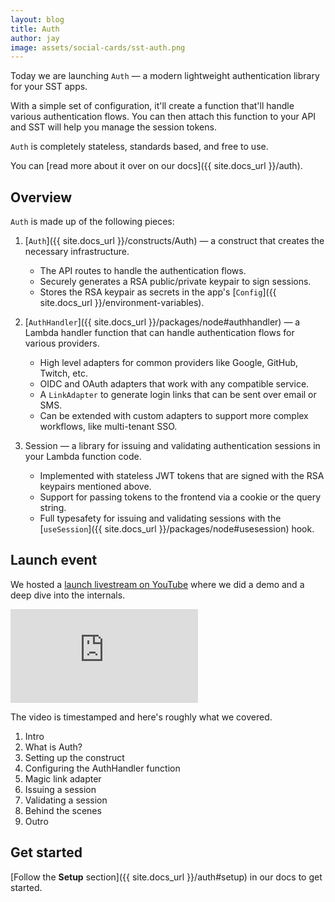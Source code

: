 ```yaml
---
layout: blog
title: Auth
author: jay
image: assets/social-cards/sst-auth.png
---
```


Today we are launching `Auth` — a modern lightweight authentication library for your SST apps.

With a simple set of configuration, it'll create a function that'll handle various authentication flows. You can then attach this function to your API and SST will help you manage the session tokens.

`Auth` is completely stateless, standards based, and free to use.

You can [read more about it over on our docs]({{ site.docs_url }}/auth).

## Overview

`Auth` is made up of the following pieces:

1. [`Auth`]({{ site.docs_url }}/constructs/Auth) — a construct that creates the necessary infrastructure.

   - The API routes to handle the authentication flows.
   - Securely generates a RSA public/private keypair to sign sessions.
   - Stores the RSA keypair as secrets in the app's [`Config`]({{ site.docs_url }}/environment-variables).

2. [`AuthHandler`]({{ site.docs_url }}/packages/node#authhandler) — a Lambda handler function that can handle authentication flows for various providers.

   - High level adapters for common providers like Google, GitHub, Twitch, etc.
   - OIDC and OAuth adapters that work with any compatible service.
   - A `LinkAdapter` to generate login links that can be sent over email or SMS.
   - Can be extended with custom adapters to support more complex workflows, like multi-tenant SSO.

3. Session — a library for issuing and validating authentication sessions in your Lambda function code.

   - Implemented with stateless JWT tokens that are signed with the RSA keypairs mentioned above.
   - Support for passing tokens to the frontend via a cookie or the query string.
   - Full typesafety for issuing and validating sessions with the [`useSession`]({{ site.docs_url }}/packages/node#usesession) hook.

## Launch event

We hosted a [launch livestream on YouTube](https://www.youtube.com/watch?v=cO9Chk6sUW4) where we did a demo and a deep dive into the internals.

<div class="youtube-container">
  <iframe src="https://www.youtube-nocookie.com/embed/cO9Chk6sUW4" frameborder="0" allow="accelerometer; autoplay; clipboard-write; encrypted-media; gyroscope; picture-in-picture" allowfullscreen></iframe>
</div>

The video is timestamped and here's roughly what we covered.

1. Intro
2. What is Auth?
3. Setting up the construct
4. Configuring the AuthHandler function
5. Magic link adapter
6. Issuing a session
7. Validating a session
8. Behind the scenes
9. Outro

## Get started

[Follow the **Setup** section]({{ site.docs_url }}/auth#setup) in our docs to get started.
